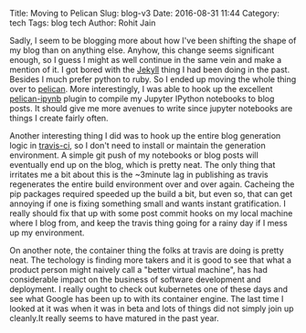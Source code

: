Title: Moving to Pelican
Slug: blog-v3
Date: 2016-08-31 11:44
Category: tech
Tags: blog tech
Author: Rohit Jain

Sadly, I seem to be blogging more about how I've been shifting the shape of my blog than on anything else. Anyhow, this change seems significant enough, so I guess I might as well continue in the same vein and make a mention of it. I got bored with the [Jekyll](https://jekyllrb.com/) thing I had been doing in the past. Besides I much prefer python to ruby. So I ended up moving the whole thing over to [pelican](blog.getpelican.com). More interestingly, I was able to hook up the excellent [pelican-ipynb](https://github.com/danielfrg/pelican-ipynb) plugin to compile my Jupyter IPython notebooks to blog posts. It should give me more avenues to write since jupyter notebooks are things I create fairly often. 

Another interesting thing I did was to hook up the entire blog generation logic in [travis-ci](https://travis-ci.org/), so I don't need to install or maintain the generation environment. A simple git push of my notebooks or blog posts will eventually end up on the blog, which is pretty neat. The only thing that irritates me a bit about this is the ~3minute lag in publishing as travis regenerates the entire build environment over and over again. Cacheing the pip packages required speeded up the build a bit, but even so, that can get annoying if one is fixing something small and wants instant gratification. I really should fix that up with some post commit hooks on my local machine where I blog from, and keep the travis thing going for a rainy day if I mess up my environment.

On another note, the container thing the folks at travis are doing is pretty neat. The techology is finding more takers and it is good to see that what a product person might naively call a "better virtual machine", has had considerable impact on the business of software development and deployment. I really ought to check out kubernetes one of these days and see what Google has been up to with its container engine. The last time I looked at it was when it was in beta and lots of things did not simply join up cleanly.It really seems to have matured in the past year.